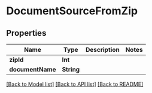 # DocumentSourceFromZip

## Properties
Name | Type | Description | Notes
------------ | ------------- | ------------- | -------------
**zipId** | **Int** |  | 
**documentName** | **String** |  | 

[[Back to Model list]](../README.md#documentation-for-models) [[Back to API list]](../README.md#documentation-for-api-endpoints) [[Back to README]](../README.md)


